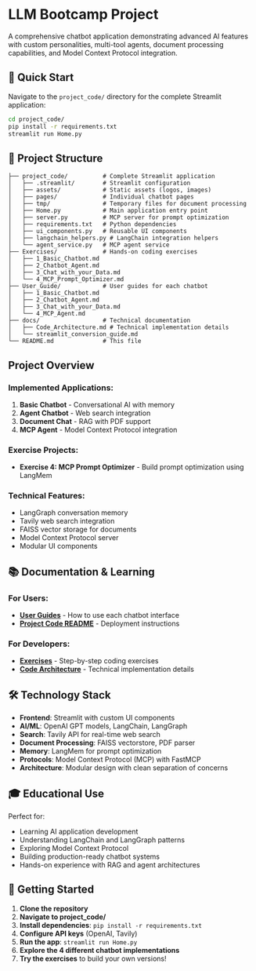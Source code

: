 # LLM Bootcamp Project

A comprehensive chatbot application demonstrating advanced AI features with custom personalities, multi-tool agents, document processing capabilities, and Model Context Protocol integration.

## 🚀 Quick Start

Navigate to the `project_code/` directory for the complete Streamlit application:

```bash
cd project_code/
pip install -r requirements.txt
streamlit run Home.py
```

## 📁 Project Structure

```
├── project_code/          # Complete Streamlit application
│   ├── .streamlit/        # Streamlit configuration
│   ├── assets/            # Static assets (logos, images)
│   ├── pages/             # Individual chatbot pages
│   ├── tmp/               # Temporary files for document processing
│   ├── Home.py            # Main application entry point
│   ├── server.py          # MCP server for prompt optimization
│   ├── requirements.txt   # Python dependencies
│   ├── ui_components.py   # Reusable UI components
│   ├── langchain_helpers.py # LangChain integration helpers
│   └── agent_service.py   # MCP agent service
├── Exercises/             # Hands-on coding exercises
│   ├── 1_Basic_Chatbot.md
│   ├── 2_Chatbot_Agent.md
│   ├── 3_Chat_with_your_Data.md
│   └── 4_MCP_Prompt_Optimizer.md
├── User_Guide/            # User guides for each chatbot
│   ├── 1_Basic_Chatbot.md
│   ├── 2_Chatbot_Agent.md
│   ├── 3_Chat_with_your_Data.md
│   └── 4_MCP_Agent.md
├── docs/                  # Technical documentation
│   ├── Code_Architecture.md # Technical implementation details
│   └── streamlit_conversion_guide.md
└── README.md              # This file
```

## Project Overview

### Implemented Applications:
1. **Basic Chatbot** - Conversational AI with memory
2. **Agent Chatbot** - Web search integration 
3. **Document Chat** - RAG with PDF support
4. **MCP Agent** - Model Context Protocol integration

### Exercise Projects:
- **Exercise 4: MCP Prompt Optimizer** - Build prompt optimization using LangMem

### Technical Features:
- LangGraph conversation memory
- Tavily web search integration
- FAISS vector storage for documents
- Model Context Protocol server
- Modular UI components

## 📚 Documentation & Learning

### For Users:
- **[User Guides](User_Guide/)** - How to use each chatbot interface
- **[Project Code README](project_code/README.md)** - Deployment instructions

### For Developers:
- **[Exercises](Exercises/)** - Step-by-step coding exercises
- **[Code Architecture](docs/Code_Architecture.md)** - Technical implementation details

## 🛠️ Technology Stack

- **Frontend**: Streamlit with custom UI components
- **AI/ML**: OpenAI GPT models, LangChain, LangGraph
- **Search**: Tavily API for real-time web search
- **Document Processing**: FAISS vectorstore, PDF parser
- **Memory**: LangMem for prompt optimization
- **Protocols**: Model Context Protocol (MCP) with FastMCP
- **Architecture**: Modular design with clean separation of concerns

## 🎓 Educational Use

Perfect for:
- Learning AI application development
- Understanding LangChain and LangGraph patterns
- Exploring Model Context Protocol
- Building production-ready chatbot systems
- Hands-on experience with RAG and agent architectures

## 🚀 Getting Started

1. **Clone the repository**
2. **Navigate to project_code/** 
3. **Install dependencies**: `pip install -r requirements.txt`
4. **Configure API keys** (OpenAI, Tavily)
5. **Run the app**: `streamlit run Home.py`
6. **Explore the 4 different chatbot implementations**
7. **Try the exercises** to build your own versions!